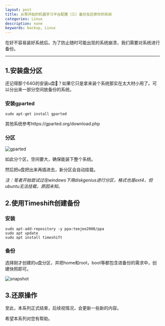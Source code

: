```yaml
---
layout: post
title: 从零开始的机器学习平台配置（三）备份及还原你的系统
categories: Linux
description: none
keywords: backup, Linux
---
```


在好不容易装好系统后。为了防止随时可能出现的系统崩溃，我们需要对系统进行备份。

------



## 1.安装盘分区

还记得那个64G的安装u盘🏇？如果它只是拿来装个系统那实在太大材小用了。可以分出来一部分空间放备份的系统。

### 安装gparted

```Shell
sudo apt-get install gparted
```

其他系统参考https://gparted.org/download.php

### 分区

![gparted](https://qq849012418.github.io/images/posts/linux/gparted.png)

如此分个区，空间要大，确保能装下整个系统。

然后把u盘把出来再插进去，新分区会自动挂载。

*注：笔者开始尝试过在windows下用diskgenius进行分区，格式也是ext4，但ubuntu无法挂载，原因未知。*



## 2.使用Timeshift创建备份

### 安装

```Shell
sudo apt-add-repository -y ppa:teejee2008/ppa
sudo apt update
sudo apt install timeshift
```

### 备份

选择刚才创建的u盘分区，并把home和root，boot等都包含进备份的需求中，创建快照即可。

![snapshot](https://qq849012418.github.io/images/posts/linux/snapshot.png)



## 3.还原操作



至此，本系列正式结束，后续视情况，会更新一些新的内容。

希望本系列对您有帮助。